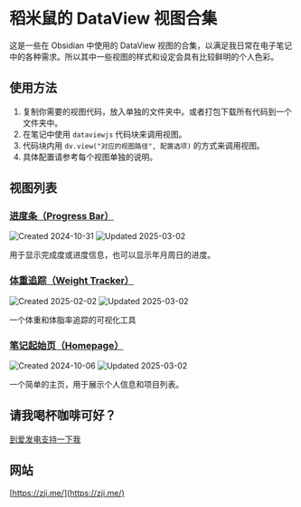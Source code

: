 # 稻米鼠的 DataView 视图合集

这是一些在 Obsidian 中使用的 DataView 视图的合集，以满足我日常在电子笔记中的各种需求。所以其中一些视图的样式和设定会具有比较鲜明的个人色彩。

## 使用方法

1. 复制你需要的视图代码，放入单独的文件夹中。或者打包下载所有代码到一个文件夹中。
2. 在笔记中使用 `dataviewjs` 代码块来调用视图。
3. 代码块内用 `dv.view("对应的视图路径", 配置选项)` 的方式来调用视图。
4. 具体配置请参考每个视图单独的说明。

## 视图列表

### [进度条（Progress Bar）](./progress-bar/README.md)

![Created 2024-10-31](https://img.shields.io/badge/Created-2024--10--31-orange?style=flat-square&scale=1.5)
![Updated 2025-03-02](https://img.shields.io/badge/Updated-2025--03--02-blue?style=flat-square&scale=1.5)

用于显示完成度或进度信息，也可以显示年月周日的进度。

### [体重追踪（Weight Tracker）](./weight-tracker/README.md)

![Created 2025-02-02](https://img.shields.io/badge/Created-2025--02--02-orange?style=flat-square&scale=1.5)
![Updated 2025-03-02](https://img.shields.io/badge/Updated-2025--03--02-blue?style=flat-square&scale=1.5)

一个体重和体脂率追踪的可视化工具

### [笔记起始页（Homepage）](./homepage/README.md)

![Created 2024-10-06](https://img.shields.io/badge/Created-2024--10--06-orange?style=flat-square&scale=1.5)
![Updated 2025-03-02](https://img.shields.io/badge/Updated-2025--03--02-blue?style=flat-square&scale=1.5)

一个简单的主页，用于展示个人信息和项目列表。

## 请我喝杯咖啡可好？

[到爱发电支持一下我](https://afdian.com/a/daomishu)

## 网站

[https://zji.me/](https://zji.me/)